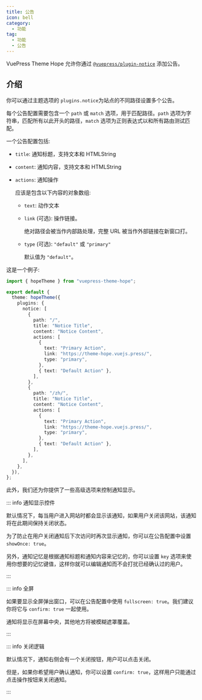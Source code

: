 ```yaml
---
title: 公告
icon: bell
category:
  - 功能
tag:
  - 功能
  - 公告
---
```


VuePress Theme Hope 允许你通过 [`@vuepress/plugin-notice`][notice] 添加公告。

<!-- more -->

## 介绍

你可以通过主题选项的 `plugins.notice`为站点的不同路径设置多个公告。

每个公告配置需要包含一个 `path` 或 `match` 选项，用于匹配路径。`path` 选项为字符串，匹配所有以此开头的路径，`match` 选项为正则表达式以和所有路由测试匹配。

一个公告配置包括:

- `title`: 通知标题，支持文本和 HTMLString
- `content`: 通知内容，支持文本和 HTMLString
- `actions`: 通知操作

  应该是包含以下内容的对象数组:

  - `text`: 动作文本
  - `link` (可选): 操作链接。

    绝对路径会被当作内部路处理，完整 URL 被当作外部链接在新窗口打。

  - `type` (可选): `"default"` 或 `"primary"`

    默认值为 `"default"`。

这是一个例子:

```ts twoslash {8,10} title=".vuepress/config.ts"
import { hopeTheme } from "vuepress-theme-hope";

export default {
  theme: hopeTheme({
    plugins: {
      notice: [
        {
          path: "/",
          title: "Notice Title",
          content: "Notice Content",
          actions: [
            {
              text: "Primary Action",
              link: "https://theme-hope.vuejs.press/",
              type: "primary",
            },
            { text: "Default Action" },
          ],
        },
        {
          path: "/zh/",
          title: "Notice Title",
          content: "Notice Content",
          actions: [
            {
              text: "Primary Action",
              link: "https://theme-hope.vuejs.press/",
              type: "primary",
            },
            { text: "Default Action" },
          ],
        },
      ],
    },
  }),
};
```

此外，我们还为你提供了一些高级选项来控制通知显示。

::: info 通知显示控件

默认情况下，每当用户进入网站时都会显示该通知，如果用户关闭该网站，该通知将在此期间保持关闭状态。

为了防止在用户关闭通知后下次访问时再次显示通知，你可以在公告配置中设置 `showOnce: true`。

另外，通知记忆是根据通知标题和通知内容来记忆的，你可以设置 `key` 选项来使用你想要的记忆键值，这样你就可以编辑通知而不会打扰已经确认过的用户。

:::

::: info 全屏

如果要显示全屏弹出窗口，可以在公告配置中使用 `fullscreen: true`。我们建议你将它与 `confirm: true` 一起使用。

通知将显示在屏幕中央，其他地方将被模糊遮罩覆盖。

:::

::: info 关闭逻辑

默认情况下，通知右侧会有一个关闭按钮，用户可以点击关闭。

但是，如果你希望用户确认通知，你可以设置 `confirm: true`，这样用户只能通过点击操作按钮来关闭通知。

:::

[notice]: https://ecosystem.vuejs.press/zh/plugins/features/notice.html
